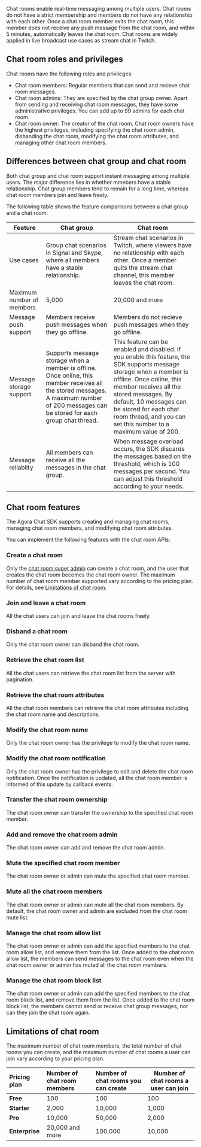 Chat rooms enable real-time messaging among multiple users. Chat rooms do not have a strict membership and members do not have any relationship with each other. Once a chat room member exits the chat room, this member does not receive any push message from the chat room, and within 5 minutes, automatically leaves the chat room. Chat rooms are widely applied in live broadcast use cases as stream chat in Twitch.

## Chat room roles and privileges

Chat rooms have the following roles and privileges:

- Chat room members: Regular members that can send and recieve chat room messages. 
- Chat room admins: They are specified by the chat group owner. Apart from sending and receiving chat room messages, they have some administrative privileges. You can add up to 99 admins for each chat room.
- Chat room owner: The creator of the chat room. Chat room owners have the highest privileges, including specifying the chat room admin, disbanding the chat room, modifying the chat room attributes, and managing other chat room members.

## Differences between chat group and chat room

Both chat group and chat room support instant messaging among multiple users. The major difference lies in whether mmebers have a stable relationship. Chat group members tend to remain for a long time, whereas chat room members join and leave freely.

The following table shows the feature comparisons between a chat group and a chat room:

| Feature    | Chat group   | Chat room     |
| --- | --- | --- |
| Use cases  | Group chat scenarios in Signal and Skype, where all members have a stable relationship. | Stream chat scenarios in Twitch, where viewers have no relationship with each other. Once a member quits the stream chat channel, this member leaves the chat room.  |
| Maximum number of members | 5,000 | 20,000 and more  |
| Message push support | Members receive push messages when they go offline. | Members do not recieve push messages when they go offline. |
| Message storage support | Supports message storage when a member is offline. Once online, this member receives all the stored messages. A maximum number of 200 messages can be stored for each group chat thread.   | This feature can be enabled and disabled. If you enable this feature, the SDK supports message storage when a member is offline. Once online, this member receives all the stored messages. By default, 10 messages can be stored for each chat room thread, and you can set this number to a maximum value of 200. |
| Message reliablity | All members can receive all the messages in the chat group. | When message overload occurs, the SDK discards the messages based on the threshold, which is 100 messages per second. You can adjust this threshold according to your needs.  |

## Chat room features

The Agora Chat SDK supports creating and managing chat rooms, managing chat room members, and modifying chat room attributes.

You can implement the following features with the chat room APIs:


### Create a chat room

Only the [chat room super admin](./agora_chat_restful_chatroom_superadmin) can create a chat room, and the user that creates the chat room becomes the chat room owner. The maximum number of chat room member supported vary according to the pricing plan. For details, see [Limitations of chat room](#limitations).

### Join and leave a chat room

All the chat users can join and leave the chat rooms freely.

### Disband a chat room

Only the chat room owner can disband the chat room. 

### Retrieve the chat room list

All the chat users can retrieve the chat room list from the server with pagination.

### Retrieve the chat room attributes

All the chat room members can retrieve the chat room attributes including the chat room name and descriptions.

### Modify the chat room name

Only the chat room owner has the privilege to modify the chat room name.

### Modify the chat room notification

Only the chat room owner has the privilege to edit and delete the chat room notification. Once the notification is updated, all the chat room member is informed of this update by callback events.

### Transfer the chat room ownership

The chat room owner can transfer the ownership to the specified chat room member.

### Add and remove the chat room admin

The chat room owner can add and remove the chat room admin.

### Mute the specified chat room member

The chat room owner or admin can mute the specified chat room member.

### Mute all the chat room members

The chat room owner or admin can mute all the chat room members. By default, the chat room owner and admin are excluded from the chat room mute list.

### Manage the chat room allow list

The chat room owner or admin can add the specified members to the chat room allow list, and remove them from the list. Once added to the chat room allow list, the members can send messages to the chat room even when the chat room owner or admin has muted all the chat room members.

### Manage the chat room block list

The chat room owner or admin can add the specified members to the chat room block list, and remove them from the list. Once added to the chat room block list, the members cannot send or receive chat group messages, nor can they join the chat room again.


<a name="limitations"></a>

## Limitations of chat room

The maximum number of chat room members, the total number of chat rooms you can create, and the maximum number of chat rooms a user can join vary according to your pricing plan.

| Pricing plan   | Number of chat room members   | Number of chat rooms you can create | Number of chat rooms a user can join |
| :--------- | :------------- | :----------- | ------------------ |
| **Free**       | 100            | 100          | 100                |
| **Starter**    | 2,000          | 10,000       | 1,000              |
| **Pro**        | 10,000         | 50,000       | 2,000              |
| **Enterprise** | 20,000 and more| 100,000      | 10,000             |